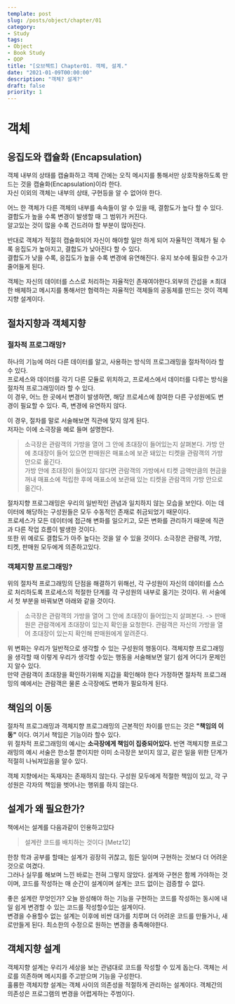 ```yaml
---
template: post
slug: /posts/object/chapter/01
category:
- Study
tags:
- Object
- Book Study
- OOP
title: "[오브젝트] Chapter01. 객체, 설계."
date: "2021-01-09T00:00:00"
description: "객체? 설계?"
draft: false
priority: 1
---
```

# 객체
## 응집도와 캡슐화 (Encapsulation)
객체 내부의 상태를 캡슐화하고 객체 간에는 오직 메시지를 통해서만 상호작용하도록 만드는 것을 캡슐화(Encapsulation)이라 한다.  
자신 이외의 객체는 내부의 상태, 구현등을 알 수 없어야 한다.  

어느 한 객체가 다른 객체의 내부를 속속들이 알 수 있을 때, 결함도가 높다 할 수 있다. 결합도가 높을 수록 변경이 발생할 때 그 범위가 커진다.  
알고있는 것이 많을 수록 건드려야 할 부분이 많아진다. 

반대로 객체가 적절히 캡슐화되어 자신이 해야할 일만 하게 되어 자율적인 객체가 될 수록 응집도가 높아지고, 결합도가 낮아진다 할 수 있다.  
결합도가 낮을 수록, 응집도가 높을 수록 변경에 유연해진다. 유지 보수에 필요한 수고가 줄어들게 된다.

객체는 자신의 데이터를 스스로 처리하는 자율적인 존재여야한다.외부의 간섭을 ㅊ최대한 배체하고 메시지를 통해서만 협력하는 자율적인 객체들의 공동체를 만드는 것이 객체지향 설계이다.


## 절차지향과 객체지향
### 절차적 프로그래밍?
하나의 기능에 여러 다른 데이터를 알고, 사용하는 방식의 프로그래밍을 절차적이라 할 수 있다.  
프로세스와 데이터를 각기 다른 모듈로 위치하고, 프로세스에서 데이터를 다루는 방식을 절차적 프로그래밍이라 할 수 있다.  
이 경우, 어느 한 곳에서 변경이 발생하면, 해당 프로세스에 참여한 다른 구성원에도 변경이 필요할 수 있다. 즉, 변경에 유연하지 않다.

이 경우, 절차를 말로 서술해보면 직관에 맞지 않게 된다.  
저자는 이에 소극장을 예로 들며 설명한다.
> 소극장은 관람객의 가방을 열어 그 안에 초대장이 들어있는지 살펴본다. 가방 안에 초대장이 들어 있으면 판매원은 매표소에 보관 돼있는 티켓을 관람객의 가방 안으로 옮긴다.   
> 가방 안에 초대장이 들어있지 않다면 관람객의 가방에서 티켓 금액만큼의 현금을 꺼내 매표소에 적립한 후에 매표소에 보관돼 있는 티켓을 관람객의 가방 안으로 옮긴다.

절차지향 프로그래밍은 우리의 일반적인 관념과 일치하지 않는 모습을 보인다. 이는 데이터에 해당하는 구성원들은 모두 수동적인 존재로 취금되었기 때문이다.  
프로세스가 모든 데이터에 접근해 변화를 일으키고, 모든 변화를 관리하기 때문에 직관과 다른 작업 흐름이 발생한 것이다.  
또한 위 예로도 결합도가 아주 높다는 것을 알 수 있을 것이다. 소극장은 관람객, 가방, 티켓, 판매원 모두에게 의존하고있다. 

### 객체지향 프로그래밍?
위의 절차적 프로그래밍의 단점을 해결하기 위해선, 각 구성원이 자신의 데이터를 스스로 처리하도록 프로세스의 적절한 단계를 각 구성원의 내부로 옮기는 것이다.
위 서술에서 첫 부분을 바꿔보면 아래와 같을 것이다.

> 소극장은 관람객의 가방을 열어 그 안에 초대장이 들어있는지 살펴본다. -> 판매원은 관람객에게 초대장이 있는지 확인을 요청한다. 관람객은 자신의 가방을 열어 초대장이 있는지 확인해 판매원에게 알려준다.

위 변화는 우리가 일반적으로 생각할 수 있는 구성원의 행동이다. 객체지향 프로그래밍을 생각할 때 이렇게 우리가 생각할 수있는 행동을 서술해보면 알기 쉽게 어디가 문제인지 알수 있다.  
만약 관람객이 초대장을 확인하기위해 지갑을 확인해야 한다 가정하면 절차적 프로그래밍의 예에서는 관람객은 물론 소극장에도 변화가 필요하게 된다. 

## 책임의 이동
절차적 프로그래밍과 객체지향 프로그래밍의 근본적인 차이를 만드는 것은 **"책임의 이동"** 이다. 여기서 책임은 기능이라 할수 있다.  
위 절차적 프로그래밍의 예시는 **소극장에게 책임이 집중되어있다.** 반면 객체지향 프로그래밍의 예시 서술은 한소절 뿐이지만 이미 소극장은 보이지 않고, 같은 일을 위한 단계가 적절히 나눠져있음을 알수 있다.  

객체 지향에서는 독재자는 존재하지 않는다. 구성원 모두에게 적절한 책임이 있고, 각 구성원은 각자의 책임을 벗어나는 행위를 하지 않는다. 

## 설계가 왜 필요한가?
책에서는 설계를 다음과같이 인용하고있다
> 설계란 코드를 배치하는 것이다 [Metz12]

한창 학과 공부를 할때는 설계가 굉장히 귀찮고, 힘든 일이며 구현하는 것보다 더 어려운 것으로 여겼다.  
그러나 실무를 해보며 느낀 바로는 전혀 그렇지 않았다. 설계와 구현은 함께 가야하는 것이며, 코드를 작성하는 매 순간이 설계이며 설계는 코드 없이는 검증할 수 없다.  

좋은 설계란 무엇인가? 오늘 완성해야 하는 기능을 구현하는 코드를 작성하는 동시에 내일 쉽게 변경할 수 있는 코드를 작성할수있는 설계이다.  
변경을 수용할수 없는 설계는 이후에 비싼 대가를 치루며 더 어려운 코드를 만들거나, 새로만들게 된다. 최소한의 수정으로 원하는 변경을 충족해야한다. 

## 객체지향 설계
객체지향 설계는 우리가 세상을 보는 관념대로 코드를 작성할 수 있게 돕는다. 객체는 서로를 의존하며 메시지를 주고받으며 기능을 구성한다.   
훌륭한 객체지향 설계는 객체 사이의 의존성을 적절하게 관리하는 설계이다. 객체간의 의존성은 프로그램의 변경을 어렵게하는 주범이다. 


<script src="https://ads-partners.coupang.com/g.js"></script>
<script>
	new PartnersCoupang.G({"id":400629,"template":"carousel","trackingCode":"AF8809335","width":"680","height":"140"});
</script>
